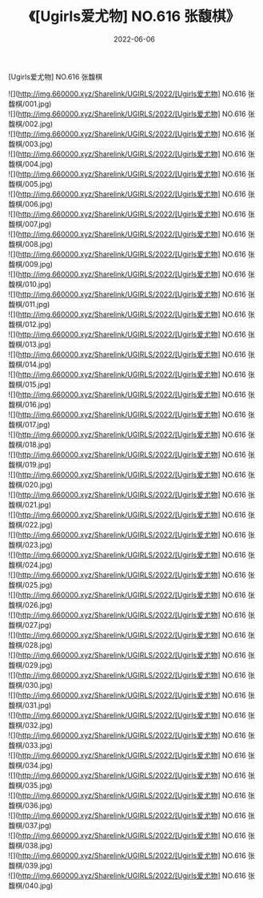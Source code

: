 ﻿---
layout: post
title:  《[Ugirls爱尤物] NO.616 张馥棋》
date:   2022-06-06
img: http://img.660000.xyz/Sharelink/UGIRLS/2022/[Ugirls爱尤物] NO.616 张馥棋/000.jpg
categories: [美女, 清纯, 唯美]
---

[Ugirls爱尤物] NO.616 张馥棋

 ![](http://img.660000.xyz/Sharelink/UGIRLS/2022/[Ugirls爱尤物] NO.616 张馥棋/001.jpg) <br>![](http://img.660000.xyz/Sharelink/UGIRLS/2022/[Ugirls爱尤物] NO.616 张馥棋/002.jpg) <br>![](http://img.660000.xyz/Sharelink/UGIRLS/2022/[Ugirls爱尤物] NO.616 张馥棋/003.jpg) <br>![](http://img.660000.xyz/Sharelink/UGIRLS/2022/[Ugirls爱尤物] NO.616 张馥棋/004.jpg) <br>![](http://img.660000.xyz/Sharelink/UGIRLS/2022/[Ugirls爱尤物] NO.616 张馥棋/005.jpg) <br>![](http://img.660000.xyz/Sharelink/UGIRLS/2022/[Ugirls爱尤物] NO.616 张馥棋/006.jpg) <br>![](http://img.660000.xyz/Sharelink/UGIRLS/2022/[Ugirls爱尤物] NO.616 张馥棋/007.jpg) <br>![](http://img.660000.xyz/Sharelink/UGIRLS/2022/[Ugirls爱尤物] NO.616 张馥棋/008.jpg) <br>![](http://img.660000.xyz/Sharelink/UGIRLS/2022/[Ugirls爱尤物] NO.616 张馥棋/009.jpg) <br>![](http://img.660000.xyz/Sharelink/UGIRLS/2022/[Ugirls爱尤物] NO.616 张馥棋/010.jpg) <br>![](http://img.660000.xyz/Sharelink/UGIRLS/2022/[Ugirls爱尤物] NO.616 张馥棋/011.jpg) <br>![](http://img.660000.xyz/Sharelink/UGIRLS/2022/[Ugirls爱尤物] NO.616 张馥棋/012.jpg) <br>![](http://img.660000.xyz/Sharelink/UGIRLS/2022/[Ugirls爱尤物] NO.616 张馥棋/013.jpg) <br>![](http://img.660000.xyz/Sharelink/UGIRLS/2022/[Ugirls爱尤物] NO.616 张馥棋/014.jpg) <br>![](http://img.660000.xyz/Sharelink/UGIRLS/2022/[Ugirls爱尤物] NO.616 张馥棋/015.jpg) <br>![](http://img.660000.xyz/Sharelink/UGIRLS/2022/[Ugirls爱尤物] NO.616 张馥棋/016.jpg) <br>![](http://img.660000.xyz/Sharelink/UGIRLS/2022/[Ugirls爱尤物] NO.616 张馥棋/017.jpg) <br>![](http://img.660000.xyz/Sharelink/UGIRLS/2022/[Ugirls爱尤物] NO.616 张馥棋/018.jpg) <br>![](http://img.660000.xyz/Sharelink/UGIRLS/2022/[Ugirls爱尤物] NO.616 张馥棋/019.jpg) <br>![](http://img.660000.xyz/Sharelink/UGIRLS/2022/[Ugirls爱尤物] NO.616 张馥棋/020.jpg) <br>![](http://img.660000.xyz/Sharelink/UGIRLS/2022/[Ugirls爱尤物] NO.616 张馥棋/021.jpg) <br>![](http://img.660000.xyz/Sharelink/UGIRLS/2022/[Ugirls爱尤物] NO.616 张馥棋/022.jpg) <br>![](http://img.660000.xyz/Sharelink/UGIRLS/2022/[Ugirls爱尤物] NO.616 张馥棋/023.jpg) <br>![](http://img.660000.xyz/Sharelink/UGIRLS/2022/[Ugirls爱尤物] NO.616 张馥棋/024.jpg) <br>![](http://img.660000.xyz/Sharelink/UGIRLS/2022/[Ugirls爱尤物] NO.616 张馥棋/025.jpg) <br>![](http://img.660000.xyz/Sharelink/UGIRLS/2022/[Ugirls爱尤物] NO.616 张馥棋/026.jpg) <br>![](http://img.660000.xyz/Sharelink/UGIRLS/2022/[Ugirls爱尤物] NO.616 张馥棋/027.jpg) <br>![](http://img.660000.xyz/Sharelink/UGIRLS/2022/[Ugirls爱尤物] NO.616 张馥棋/028.jpg) <br>![](http://img.660000.xyz/Sharelink/UGIRLS/2022/[Ugirls爱尤物] NO.616 张馥棋/029.jpg) <br>![](http://img.660000.xyz/Sharelink/UGIRLS/2022/[Ugirls爱尤物] NO.616 张馥棋/030.jpg) <br>![](http://img.660000.xyz/Sharelink/UGIRLS/2022/[Ugirls爱尤物] NO.616 张馥棋/031.jpg) <br>![](http://img.660000.xyz/Sharelink/UGIRLS/2022/[Ugirls爱尤物] NO.616 张馥棋/032.jpg) <br>![](http://img.660000.xyz/Sharelink/UGIRLS/2022/[Ugirls爱尤物] NO.616 张馥棋/033.jpg) <br>![](http://img.660000.xyz/Sharelink/UGIRLS/2022/[Ugirls爱尤物] NO.616 张馥棋/034.jpg) <br>![](http://img.660000.xyz/Sharelink/UGIRLS/2022/[Ugirls爱尤物] NO.616 张馥棋/035.jpg) <br>![](http://img.660000.xyz/Sharelink/UGIRLS/2022/[Ugirls爱尤物] NO.616 张馥棋/036.jpg) <br>![](http://img.660000.xyz/Sharelink/UGIRLS/2022/[Ugirls爱尤物] NO.616 张馥棋/037.jpg) <br>![](http://img.660000.xyz/Sharelink/UGIRLS/2022/[Ugirls爱尤物] NO.616 张馥棋/038.jpg) <br>![](http://img.660000.xyz/Sharelink/UGIRLS/2022/[Ugirls爱尤物] NO.616 张馥棋/039.jpg) <br>![](http://img.660000.xyz/Sharelink/UGIRLS/2022/[Ugirls爱尤物] NO.616 张馥棋/040.jpg) <br>
